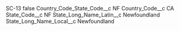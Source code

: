 <?xml version="1.0" encoding="UTF-8"?>
<CustomMetadata xmlns="http://soap.sforce.com/2006/04/metadata" xmlns:xsi="http://www.w3.org/2001/XMLSchema-instance" xmlns:xsd="http://www.w3.org/2001/XMLSchema">
    <label>SC-13</label>
    <protected>false</protected>
    <values>
        <field>Country_Code_State_Code__c</field>
        <value xsi:type="xsd:string">NF</value>
    </values>
    <values>
        <field>Country_Code__c</field>
        <value xsi:type="xsd:string">CA</value>
    </values>
    <values>
        <field>State_Code__c</field>
        <value xsi:type="xsd:string">NF</value>
    </values>
    <values>
        <field>State_Long_Name_Latin__c</field>
        <value xsi:type="xsd:string">Newfoundland</value>
    </values>
    <values>
        <field>State_Long_Name_Local__c</field>
        <value xsi:type="xsd:string">Newfoundland</value>
    </values>
</CustomMetadata>
